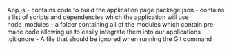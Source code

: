 App.js - contains code to build the application page
package.json - contains a list of scripts and dependencies which the application will use
node_modules - a folder containing all of the modules which contain pre-made code allowing us to easily integrate them into our applications
.gitignore - A file that should be ignored when running the Git command